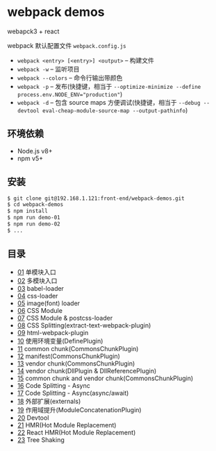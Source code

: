 # webpack demos

webapck3 + react

webpack 默认配置文件 `webpack.config.js`

* `webpack <entry> [<entry>] <output>` – 构建文件
* `webpack -w` – 监听项目
* `webpack --colors` – 命令行输出带颜色
* `webpack -p` – 发布(快捷键，相当于 `--optimize-minimize --define process.env.NODE_ENV="production"`)
* `webpack -d` – 包含 source maps 方便调试(快捷键，相当于 `--debug --devtool eval-cheap-module-source-map --output-pathinfo`)

## 环境依赖

* Node.js v8+
* npm v5+

## 安装

```bash
$ git clone git@192.168.1.121:front-end/webpack-demos.git
$ cd webpack-demos
$ npm install
$ npm run demo-01
$ npm run demo-02
$ ...
```

## 目录

* [01](#01) 单模块入口
* [02](#02) 多模块入口
* [03](#03) babel-loader
* [04](#04) css-loader
* [05](#05) image(font) loader
* [06](#06) CSS Module
* [07](#07) CSS Module & postcss-loader
* [08](#08) CSS Splitting(extract-text-webpack-plugin)
* [09](#09) html-webpack-plugin
* [10](#10) 使用环境变量(DefinePlugin)
* [11](#11) common chunk(CommonsChunkPlugin)
* [12](#12) manifest(CommonsChunkPlugin)
* [13](#13) vendor chunk(CommonsChunkPlugin)
* [14](#14) vendor chunk(DllPlugin & DllReferencePlugin)
* [15](#15) common chunk and vendor chunk(CommonsChunkPlugin)
* [16](#16) Code Splitting - Async
* [17](#17) Code Splitting - Async(async/await)
* [18](#18) 外部扩展(externals)
* [19](#19) 作用域提升(ModuleConcatenationPlugin)
* [20](#20) Devtool
* [21](#21) HMR(Hot Module Replacement)
* [22](#22) React HMR(Hot Module Replacement)
* [23](#23) Tree Shaking
